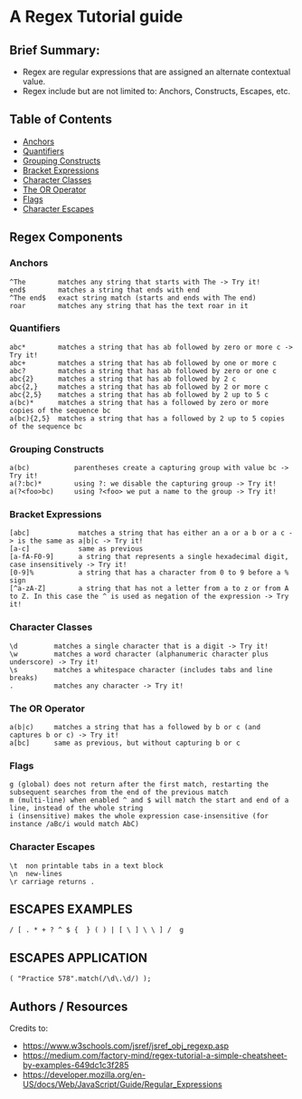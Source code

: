 # A Regex Tutorial guide


## Brief Summary:
- Regex are regular expressions that are assigned an alternate contextual value.
- Regex include but are not limited to: Anchors, Constructs, Escapes, etc.



## Table of Contents

- [Anchors](#anchors)
- [Quantifiers](#quantifiers)
- [Grouping Constructs](#grouping-constructs)
- [Bracket Expressions](#bracket-expressions)
- [Character Classes](#character-classes)
- [The OR Operator](#the-or-operator)
- [Flags](#flags)
- [Character Escapes](#character-escapes)

## Regex Components

### Anchors
```
^The        matches any string that starts with The -> Try it!
end$        matches a string that ends with end
^The end$   exact string match (starts and ends with The end)
roar        matches any string that has the text roar in it
```

### Quantifiers
```
abc*        matches a string that has ab followed by zero or more c -> Try it!
abc+        matches a string that has ab followed by one or more c
abc?        matches a string that has ab followed by zero or one c
abc{2}      matches a string that has ab followed by 2 c
abc{2,}     matches a string that has ab followed by 2 or more c
abc{2,5}    matches a string that has ab followed by 2 up to 5 c
a(bc)*      matches a string that has a followed by zero or more copies of the sequence bc
a(bc){2,5}  matches a string that has a followed by 2 up to 5 copies of the sequence bc
```
### Grouping Constructs
```
a(bc)           parentheses create a capturing group with value bc -> Try it!
a(?:bc)*        using ?: we disable the capturing group -> Try it!
a(?<foo>bc)     using ?<foo> we put a name to the group -> Try it!
```
### Bracket Expressions
```
[abc]            matches a string that has either an a or a b or a c -> is the same as a|b|c -> Try it!
[a-c]            same as previous
[a-fA-F0-9]      a string that represents a single hexadecimal digit, case insensitively -> Try it!
[0-9]%           a string that has a character from 0 to 9 before a % sign
[^a-zA-Z]        a string that has not a letter from a to z or from A to Z. In this case the ^ is used as negation of the expression -> Try it!
```
### Character Classes
```
\d         matches a single character that is a digit -> Try it!
\w         matches a word character (alphanumeric character plus underscore) -> Try it!
\s         matches a whitespace character (includes tabs and line breaks)
.          matches any character -> Try it!
```
### The OR Operator
```
a(b|c)     matches a string that has a followed by b or c (and captures b or c) -> Try it!
a[bc]      same as previous, but without capturing b or c
```
### Flags
```
g (global) does not return after the first match, restarting the subsequent searches from the end of the previous match
m (multi-line) when enabled ^ and $ will match the start and end of a line, instead of the whole string
i (insensitive) makes the whole expression case-insensitive (for instance /aBc/i would match AbC)

```
### Character Escapes
```
\t  non printable tabs in a text block
\n  new-lines 
\r carriage returns .
```
## ESCAPES EXAMPLES
`/ [ . * + ? ^ $ {  } ( ) | [ \ ] \ \ ] /  g`


## ESCAPES APPLICATION

`( "Practice 578".match(/\d\.\d/) ); `


## Authors / Resources
Credits to: 
- https://www.w3schools.com/jsref/jsref_obj_regexp.asp
- https://medium.com/factory-mind/regex-tutorial-a-simple-cheatsheet-by-examples-649dc1c3f285
- https://developer.mozilla.org/en-US/docs/Web/JavaScript/Guide/Regular_Expressions

